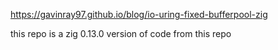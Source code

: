 https://gavinray97.github.io/blog/io-uring-fixed-bufferpool-zig

this repo is a zig 0.13.0 version of code from this repo
